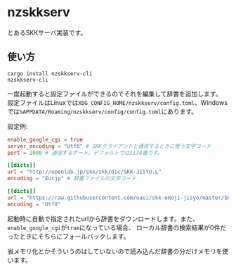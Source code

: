 # nzskkserv

とあるSKKサーバ実装です。

## 使い方
```
cargo install nzskkserv-cli
nzskkserv-cli
```

一度起動すると設定ファイルができるのでそれを編集して辞書を追加します。
設定ファイルはLinuxでは`XDG_CONFIG_HOME/nzskkserv/config.toml`、Windowsでは`%APPDATA/Roaming/nzskkserv/config/config.toml`にあります。

設定例:
```toml
enable_google_cgi = true
server_encoding = "Utf8" # SKKクライアントと通信するときに使う文字コード
port = 2000 # 通信するポート。デフォルトでは1178番です。

[[dicts]]
url = "http://openlab.jp/skk/skk/dic/SKK-JISYO.L"
encoding = "Eucjp" # 辞書ファイルの文字コード

[[dicts]]
url = "https://raw.githubusercontent.com/uasi/skk-emoji-jisyo/master/SKK-JISYO.emoji.utf8"
encoding = "Utf8"
```

起動時に自動で指定されたurlから辞書をダウンロードします。また、`enable_google_cgi`が`true`になっている場合、
ローカル辞書の検索結果が0件だったときにそちらにフォールバックします。

省メモリ化とかそういうのはしていないので読み込んだ辞書の分だけメモリを使います。
